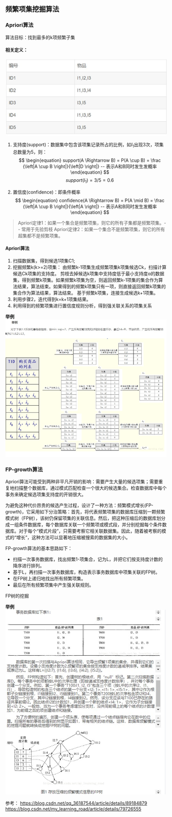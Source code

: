 ## 频繁项集挖掘算法

### Apriori算法
算法目标：找到最多的k项频繁子集

#### 相关定义：

!["数据"](https://raw.githubusercontent.com/Joey-Hu/markdown-noteook/master/machine_learning/images/apriori_algo/data.jpg)
1. 支持度(support)：数据集中包含该项集记录所占的比例，如$I_1$出现3次，项集总数量为5，则：
$$
\begin{equation}
support(A \Rightarrow B) = P(A \cup B) = \frac {\left|A \cup B \right|}{\left|D \right|} -- 表示A和B同时发生发概率
\end{equation}
$$
$$
\begin{equation}
support(I_1) = 3/5 = 0.6
\end{equation}
$$

2. 置信度(confidence)：即条件概率
$$
\begin{equation}
confidence(A \Rightarrow B) = P(A \mid B) = \frac {\left|A \cup B \right|}{\left|A \right|} -- 表示A和B同时发生发概率
\end{equation}
$$

> Apriori定律1：如果一个集合是频繁项集，则它的所有子集都是频繁项集。-- 常用于先验剪枝
Apriori定律2：如果一个集合不是频繁项集，则它的所有超集都不是频繁项集。

#### Apriori算法
1. 扫描数据集，得到候选1项集C1;
2. 挖掘频繁k(k>=2)项集：
		由频繁k-1项集生成频繁项集k项集候选Ck，扫描计算候选Ck项集的支持度。
		剪枝去掉候选k项集中支持度低于最小支持度α的数据集，得到频繁k项集。如果频繁k项集为空，则返回频繁k-1项集的集合作为算法结果，算法结束。如果得到的频繁k项集只有一项，则直接返回频繁k项集的集合作为算法结果，算法结束。
		基于频繁k项集，连接生成候选k+1项集。
3. 利用步骤2，迭代得到k=k+1项集结果。
4. 利用得到的频繁项集进行置信度规则分析，得到强关联关系的项集关系

**举例**
!["举例"](https://raw.githubusercontent.com/Joey-Hu/markdown-noteook/master/machine_learning/images/apriori_algo/example.jpg)

### FP-growth算法

Apriori算法可能受到两种非平凡开销的影响：需要产生大量的候选项集；需要重复地扫描整个数据库，通过模式匹配检查一个很大的候选集合。检查数据库中每个事务来确定候选项集支持度的开销很大。

为避免这种代价昂贵的候选产生过程，设计了一种方法：频繁模式增长(FP-growth)，它采用如下分治策略：首先，将代表频繁项集的数据库压缩到一颗频繁模式树（FP树），该树仍保留项集的关联信息。然后，把这种压缩后的数据库划分成一组条件数据库，每个数据库关联一个频繁项或模式段，并分别挖掘每个条件数据库。对于每个“模式片段”，只需要考察它相关联数据集。因此，随着被考察的模式的“增长”，这种方法可以显著地压缩被搜索的数据集的大小。

FP-growth算法的基本思路如下：
* 扫描一次事务数据库，找出频繁1-项集合，记为L，并把它们按支持度计数的降序进行排列。
* 基于L，再扫描一次事务数据库，构造表示事务数据库中项集关联的FP树。
* 在FP树上递归地找出所有频繁项集。
* 最后在所有频繁项集中产生强关联规则。

FP树的挖掘

**举例**
!["fap_growth"](https://raw.githubusercontent.com/Joey-Hu/markdown-noteook/master/machine_learning/images/apriori_algo/fp-growth_example.jpg)



参考：
https://blog.csdn.net/qq_36187544/article/details/89184879
https://blog.csdn.net/my_learning_road/article/details/79726555


